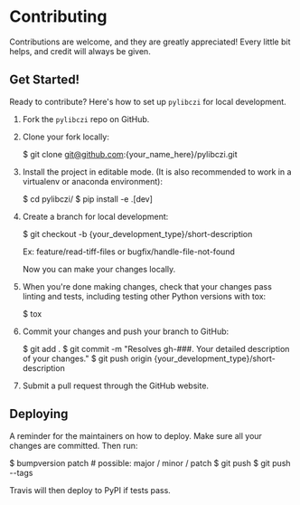 # Contributing

Contributions are welcome, and they are greatly appreciated! Every little bit
helps, and credit will always be given.

## Get Started!
Ready to contribute? Here's how to set up `pylibczi` for local development.

1. Fork the `pylibczi` repo on GitHub.
2. Clone your fork locally:

    $ git clone git@github.com:{your_name_here}/pylibczi.git

3. Install the project in editable mode. (It is also recommended to work in a virtualenv or anaconda environment):

    $ cd pylibczi/
    $ pip install -e .[dev]

4. Create a branch for local development:

    $ git checkout -b {your_development_type}/short-description

    Ex: feature/read-tiff-files or bugfix/handle-file-not-found

    Now you can make your changes locally.

5. When you're done making changes, check that your changes pass linting and
   tests, including testing other Python versions with tox:

    $ tox

6. Commit your changes and push your branch to GitHub:

    $ git add .
    $ git commit -m "Resolves gh-###. Your detailed description of your changes."
    $ git push origin {your_development_type}/short-description

7. Submit a pull request through the GitHub website.

## Deploying

A reminder for the maintainers on how to deploy.
Make sure all your changes are committed.
Then run:

$ bumpversion patch # possible: major / minor / patch
$ git push
$ git push --tags

Travis will then deploy to PyPI if tests pass.
